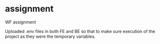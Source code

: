 # assignment
WF assignment

Uploaded .env files in both FE and BE so that to make sure execution of the project as they were the temporary variables.
